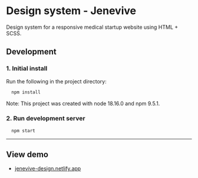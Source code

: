 <!--
<img src="assets/images/screenshots/jenevive-design.png" alt="" style="margin: 0 auto; max-width: 100%;" />
-->

# Design system - Jenevive

Design system for a responsive medical startup website using HTML + SCSS.


## Development

### 1. Initial install

Run the following in the project directory:

```bash
  npm install
```

Note: This project was created with node 18.16.0 and npm 9.5.1.


### 2. Run development server

```bash
  npm start
```

---


## View demo

- <a href="https://jenevive-design.netlify.app" target="_blank">jenevive-design.netlify.app</a>
